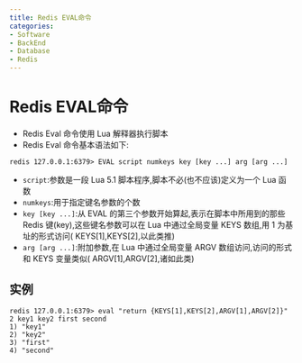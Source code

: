 ```yaml
---
title: Redis EVAL命令
categories:
- Software
- BackEnd
- Database
- Redis
---
```

# Redis EVAL命令

- Redis Eval 命令使用 Lua 解释器执行脚本
- Redis Eval 命令基本语法如下:

```
redis 127.0.0.1:6379> EVAL script numkeys key [key ...] arg [arg ...]
```

- `script`:参数是一段 Lua 5.1 脚本程序,脚本不必(也不应该)定义为一个 Lua 函数
- `numkeys`:用于指定键名参数的个数
- `key [key ...]`:从 EVAL 的第三个参数开始算起,表示在脚本中所用到的那些 Redis 键(key),这些键名参数可以在 Lua 中通过全局变量 KEYS 数组,用 1 为基址的形式访问( KEYS[1],KEYS[2],以此类推)
- `arg [arg ...]`:附加参数,在 Lua 中通过全局变量 ARGV 数组访问,访问的形式和 KEYS 变量类似( ARGV[1],ARGV[2],诸如此类)

## 实例

```
redis 127.0.0.1:6379> eval "return {KEYS[1],KEYS[2],ARGV[1],ARGV[2]}" 2 key1 key2 first second
1) "key1"
2) "key2"
3) "first"
4) "second"
```